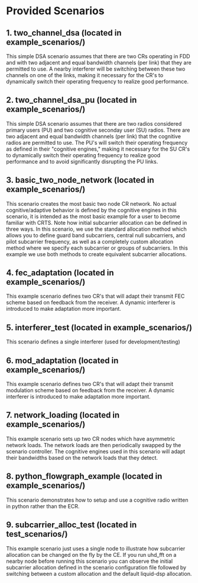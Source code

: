 # Provided Scenarios
## 1. two\_channel\_dsa (located in example\_scenarios/)

This simple DSA scenario assumes that there are two CRs operating in FDD
and with two adjacent and equal bandwidth channels (per link) that they 
are permitted to use. A nearby interferer will be switching between these
two channels on one of the links, making it necessary for the CR's to
dynamically switch their operating frequency to realize good performance.

## 2. two\_channel\_dsa\_pu (located in example\_scenarios/)

This simple DSA scenario assumes that there are two radios considered primary
users (PU) and two cognitive seconday user (SU) radios. There are two adjacent 
and equal bandwidth channels (per link) that the cognitive radios are permitted 
to use. The PU's will switch their operating frequency as defined in their
"cognitive engines," making it necessary for the SU CR's to dynamically switch
their operating frequency to realize good performance and to avoid significantly
disrupting the PU links.

## 3. basic\_two\_node\_network (located in example\_scenarios/)

This scenario creates the most basic two node CR network. No actual
cognitive/adaptive behavior is defined by the cognitive engines in
this scenario, it is intended as the most basic example for a user
to become familiar with CRTS. Note how initial subcarrier allocation
can be defined in three ways. In this scenario, we use the standard
allocation method which allows you to define guard band subcarriers,
central null subcarriers, and pilot subcarrier frequency, as well as
a completely custom allocation method where we specify each subcarrier
or groups of subcarriers. In this example we use both methods to
create equivalent subcarrier allocations.

## 4. fec\_adaptation (located in example\_scenarios/)

This example scenario defines two CR's that will adapt their transmit FEC
scheme based on feedback from the receiver. A dynamic interferer is introduced
to make adaptation more important.

## 5. interferer\_test (located in example\_scenarios/)

This scenario defines a single interferer (used for development/testing)

## 6. mod\_adaptation (located in example\_scenarios/)

This example scenario defines two CR's that will adapt their transmit modulation
scheme based on feedback from the receiver. A dynamic interferer is introduced
to make adaptation more important.

## 7. network\_loading (located in example\_scenarios/)

This example scenario sets up two CR nodes which have asymmetric network loads.
The network loads are then periodically swapped by the scenario controller. The
cognitive engines used in this scenario will adapt their bandwidths based on the
network loads that they detect.

## 8. python\_flowgraph\_example (located in example\_scenarios/)

This scenario demonstrates how to setup and use a cognitive radio written in python
rather than the ECR.

## 9. subcarrier\_alloc\_test (located in test\_scenarios/)

This example scenario just uses a single node to illustrate how subcarrier
allocation can be changed on the fly by the CE. If you run uhd\_fft on a
nearby node before running this scenario you can observe the initial
subcarrier allocation defined in the scenario configuration file followed
by switching between a custom allocation and the default liquid-dsp allocation.


